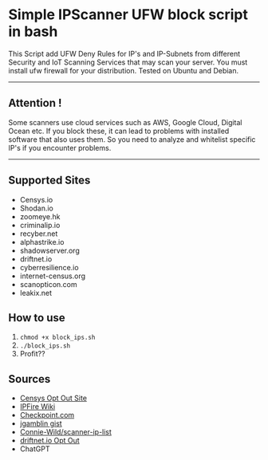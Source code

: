 # Simple IPScanner UFW block script in bash

This Script add UFW Deny Rules for IP's and IP-Subnets from different Security and IoT Scanning Services that may scan your server. You must install ufw firewall for your distribution. Tested on Ubuntu and Debian. 

---
## **Attention !**

Some scanners use cloud services such as AWS, Google Cloud, Digital Ocean etc. If you block these, it can lead to problems with installed software that also uses them. So you need to analyze and whitelist specific IP's if you encounter problems.

---

## Supported Sites

- Censys.io
- Shodan.io
- zoomeye.hk
- criminalip.io
- recyber.net
- alphastrike.io
- shadowserver.org
- driftnet.io
- cyberresilience.io
- internet-census.org
- scanopticon.com
- leakix.net

## How to use 

1. `chmod +x block_ips.sh`
2. `./block_ips.sh`
3. Profit??

## Sources

- [Censys Opt Out Site](https://support.censys.io/hc/en-us/articles/360043177092-Opt-Out-of-Data-Collection)
- [IPFire Wiki](https://www.ipfire.org/docs/configuration/firewall/blockshodan)
- [Checkpoint.com](https://community.checkpoint.com/t5/Management/HowTo-Block-IoT-scanners-like-Shodan-Censys-Shadowserver-PAN/td-p/124612)
- [jgamblin gist](https://gist.github.com/jgamblin/2928d45730543fc7ef10cf56e5a980b0)
- [Connie-Wild/scanner-ip-list](https://github.com/Connie-Wild/scanner-ip-list/)
- [driftnet.io Opt Out](https://internet-measurement.com/#ips)
- ChatGPT

